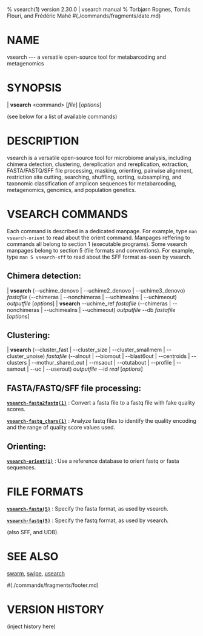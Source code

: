 % vsearch(1) version 2.30.0 | vsearch manual
% Torbjørn Rognes, Tomás Flouri, and Frédéric Mahé
#(./commands/fragments/date.md)

# NAME

vsearch --- a versatile open-source tool for metabarcoding and metagenomics


# SYNOPSIS

| **vsearch** \<command\> \[_file_] \[_options_]

(see below for a list of available commands)


# DESCRIPTION

vsearch is a versatile open-source tool for microbiome analysis,
including chimera detection, clustering, dereplication and
rereplication, extraction, FASTA/FASTQ/SFF file processing, masking,
orienting, pairwise alignment, restriction site cutting, searching,
shuffling, sorting, subsampling, and taxonomic classification of
amplicon sequences for metabarcoding, metagenomics, genomics, and
population genetics.


# VSEARCH COMMANDS

Each command is described in a dedicated manpage. For example, type
`man vsearch-orient` to read about the orient command. Manpages
reffering to commands all belong to section 1 (executable
programs). Some vsearch manpages belong to section 5 (file formats and
conventions). For example, type `man 5 vsearch-sff` to read about the
SFF format as-seen by vsearch.

## Chimera detection:

| **vsearch** (\-\-uchime_denovo | \-\-uchime2_denovo | \-\-uchime3_denovo) _fastafile_ (\-\-chimeras | \-\-nonchimeras | \-\-uchimealns | \-\-uchimeout) _outputfile_ \[_options_]
| **vsearch** \-\-uchime_ref _fastafile_ (\-\-chimeras | \-\-nonchimeras | \-\-uchimealns | \-\-uchimeout) _outputfile_ \-\-db _fastafile_ \[_options_]

## Clustering:

| **vsearch** (\-\-cluster_fast | \-\-cluster_size | \-\-cluster_smallmem | \-\-cluster_unoise) _fastafile_ (\-\-alnout | \-\-biomout | \-\-blast6out | \-\-centroids | \-\-clusters | \-\-mothur_shared_out | \-\-msaout | \-\-otutabout | \-\-profile | \-\-samout | \-\-uc | \-\-userout) _outputfile_ \-\-id _real_ \[_options_]

## FASTA/FASTQ/SFF file processing:

**[`vsearch-fasta2fastq(1)`](./commands/vsearch-fasta2fastq.1.md)**
: Convert a fasta file to a fastq file with fake quality scores.

**[`vsearch-fastq_chars(1)`](./commands/vsearch-fastq_chars.1.md)**
: Analyze fastq files to identify the quality encoding and the range
of quality score values used.

## Orienting:

**[`vsearch-orient(1)`](./commands/vsearch-orient.1.md)**
: Use a reference database to orient fastq or fasta sequences.


# FILE FORMATS

**[`vsearch-fasta(5)`](./formats/vsearch-fasta.5.md)**
: Specify the fasta format, as used by vsearch.

**[`vsearch-fastq(5)`](./formats/vsearch-fastq.5.md)**
: Specify the fastq format, as used by vsearch.

(also SFF, and UDB).


# SEE ALSO

[swarm](https://github.com/torognes/swarm),
[swipe](https://github.com/torognes/swipe),
[usearch](https://github.com/rcedgar/usearch12)


#(./commands/fragments/footer.md)


# VERSION HISTORY

(inject history here)
